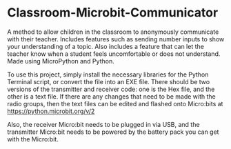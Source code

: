 # Classroom-Microbit-Communicator
A method to allow children in the classroom to anonymously communicate with their teacher. Includes features such as sending number inputs to show your understanding of a topic. Also includes a feature that can let the teacher know when a student feels uncomfortable or does not understand. Made using MicroPython and Python.

To use this project, simply install the necessary libraries for the Python Terminal script, or convert the file into an EXE file. There should be two versions of the transmitter and receiver code: one is the Hex file, and the other is a text file. If there are any changes that need to be made with the radio groups, then the text files can be edited and flashed onto Micro:bits at https://python.microbit.org/v/2 

Also, the receiver Micro:bit needs to be plugged in via USB, and the transmitter Micro:bit needs to be powered by the battery pack you can get with the Micro:bit.
